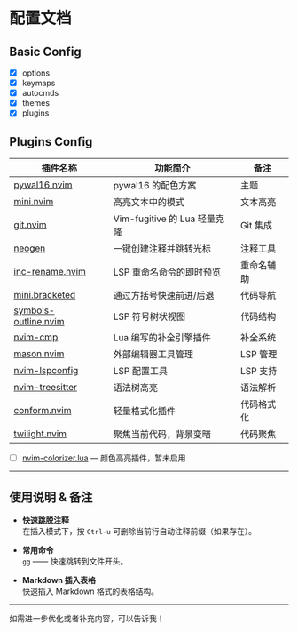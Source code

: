 # 配置文档

## Basic Config
- [x] options
- [x] keymaps
- [x] autocmds
- [x] themes
- [x] plugins

## Plugins Config

| 插件名称 | 功能简介 | 备注 |
| -------- | -------- | ---- |
| [pywal16.nvim](https://github.com/uZer/pywal16.nvim) | pywal16 的配色方案 | 主题 |
| [mini.nvim](https://github.com/echasnovski/mini.hipatterns) | 高亮文本中的模式 | 文本高亮 |
| [git.nvim](https://github.com/dinhhuy258/git.nvim) | Vim-fugitive 的 Lua 轻量克隆 | Git 集成 |
| [neogen](https://github.com/danymat/neogen) | 一键创建注释并跳转光标 | 注释工具 |
| [inc-rename.nvim](https://github.com/smjonas/inc-rename.nvim) | LSP 重命名命令的即时预览 | 重命名辅助 |
| [mini.bracketed](https://github.com/echasnovski/mini.bracketed) | 通过方括号快速前进/后退 | 代码导航 |
| [symbols-outline.nvim](https://github.com/simrat39/symbols-outline.nvim) | LSP 符号树状视图 | 代码结构 |
| [nvim-cmp](https://github.com/hrsh7th/nvim-cmp) | Lua 编写的补全引擎插件 | 补全系统 |
| [mason.nvim](https://github.com/williamboman/mason.nvim) | 外部编辑器工具管理 | LSP 管理 |
| [nvim-lspconfig](https://github.com/neovim/nvim-lspconfig) | LSP 配置工具 | LSP 支持 |
| [nvim-treesitter](https://github.com/nvim-treesitter/nvim-treesitter) | 语法树高亮 | 语法解析 |
| [conform.nvim](https://github.com/stevearc/conform.nvim) | 轻量格式化插件 | 代码格式化 |
| [twilight.nvim](https://github.com/folke/twilight.nvim) | 聚焦当前代码，背景变暗 | 代码聚焦 |

- [ ] [nvim-colorizer.lua](https://github.com/norcalli/nvim-colorizer.lua) — 颜色高亮插件，暂未启用

---

## 使用说明 & 备注

- **快速跳脱注释**  
  在插入模式下，按 `Ctrl-u` 可删除当前行自动注释前缀（如果存在）。

- **常用命令**  
  `gg` —— 快速跳转到文件开头。

- **Markdown 插入表格**  
  快速插入 Markdown 格式的表格结构。

---

如需进一步优化或者补充内容，可以告诉我！

